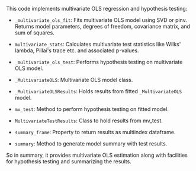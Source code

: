  This code implements multivariate OLS regression and hypothesis testing:

- `_multivariate_ols_fit`: Fits multivariate OLS model using SVD or pinv. Returns model parameters, degrees of freedom, covariance matrix, and sum of squares.

- `multivariate_stats`: Calculates multivariate test statistics like Wilks' lambda, Pillai's trace etc. and associated p-values. 

- `_multivariate_ols_test`: Performs hypothesis testing on multivariate OLS model.

- `_MultivariateOLS`: Multivariate OLS model class.

- `_MultivariateOLSResults`: Holds results from fitted `_MultivariateOLS` model.

- `mv_test`: Method to perform hypothesis testing on fitted model.

- `MultivariateTestResults`: Class to hold results from mv_test.

- `summary_frame`: Property to return results as multiindex dataframe.

- `summary`: Method to generate model summary with test results.

So in summary, it provides multivariate OLS estimation along with facilities for hypothesis testing and summarizing the results.